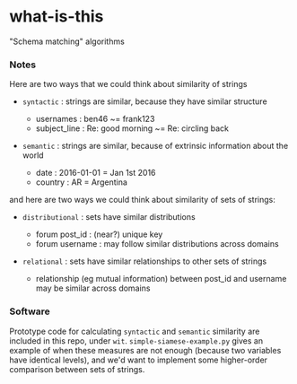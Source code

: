 # what-is-this

"Schema matching" algorithms

### Notes

Here are two ways that we could think about similarity of strings

- `syntactic` : strings are similar, because they have similar structure
   - usernames : ben46 ~= frank123
   - subject_line : Re: good morning ~= Re: circling back
   
- `semantic` : strings are similar, because of extrinsic information about the world
  - date : 2016-01-01 = Jan 1st 2016
  - country : AR = Argentina

and here are two ways we could think about similarity of sets of strings:

- `distributional` : sets have similar distributions
  - forum post_id  : (near?) unique key
  - forum username : may follow similar distributions across domains
  
- `relational` : sets have similar relationships to other sets of strings
  - relationship (eg mutual information) between post_id and username may be similar across domains

### Software

Prototype code for calculating `syntactic` and `semantic` similarity are included in this repo, under `wit`.  `simple-siamese-example.py` gives an example of when these measures are not enough (because two variables have identical levels), and we'd want to implement some higher-order comparison between sets of strings.
